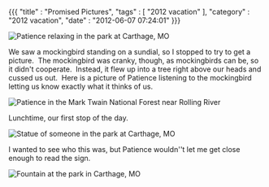 {{{ "title" : "Promised Pictures", "tags" : [ "2012 vacation" ], "category" : "2012 vacation", "date" : "2012-06-07 07:24:01" }}}

![Patience relaxing in the park at Carthage, MO](https://s3.amazonaws.com/mark-ott-info/images/blog/2012/06/patience_relaxing_in_park_at_carthage1.jpg)

We saw a mockingbird standing on a sundial, so I stopped to try to get a picture.  The mockingbird was cranky, though, as mockingbirds can be, so it didn't cooperate.  Instead, it flew up into a tree right above our heads and cussed us out.  Here is a picture of Patience listening to the mockingbird letting us know exactly what it thinks of us.

![Patience in the Mark Twain National Forest near Rolling River](https://s3.amazonaws.com/mark-ott-info/images/blog/2012/06/Patience_at_Mark_Twain_NF_Near_rolling_river1.jpg)

Lunchtime, our first stop of the day.

![Statue of someone in the park at Carthage, MO](https://s3.amazonaws.com/mark-ott-info/images/blog/2012/06/unknown_statue_at_carthage1.jpg)

I wanted to see who this was, but Patience wouldn''t let me get close enough to read the sign.

![Fountain at the park in Carthage, MO](https://s3.amazonaws.com/mark-ott-info/images/blog/2012/06/fountain_at_park_in_carthage.jpg)